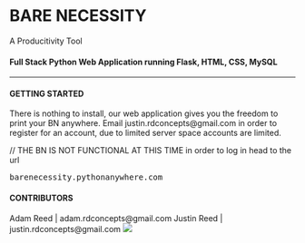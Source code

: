 <h1>BARE NECESSITY</h1>
A Producitivity Tool

<h4>Full Stack Python Web Application running Flask, HTML, CSS, MySQL</h4>
<hr size="1px">

<h4>GETTING STARTED</h4>
There is nothing to install, our web application gives you the freedom to print your BN anywhere.
Email justin.rdconcepts@gmail.com in order to register for an account, due  to limited server space accounts are limited.

// THE BN IS NOT FUNCTIONAL AT THIS TIME
in order to log in head to the url
<pre>barenecessity.pythonanywhere.com</pre>

<h4>CONTRIBUTORS</h4>
Adam Reed | adam.rdconcepts@gmail.com
Justin Reed | justin.rdconcepts@gmail.com

<img src="http://rdconcepts.design/wp-content/uploads/2017/08/BareReadMe.png"/>


